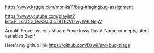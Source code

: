 https://www.kaggle.com/monika11/bug-triagingbug-assignment


https://www.youtube.com/playlist?list=PLLssT5z_DsK9JDLcT8T62VtzwyW9LNepV

Arnold: Prove lossless
Ishaan: Prove lossy
David: Name concepts/latent variables
Baz:?

Here's my github link https://github.com/Dawil/svd-bug-triage
